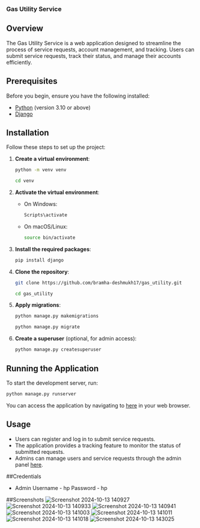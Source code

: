 ### Gas Utility Service

## Overview
The Gas Utility Service is a web application designed to streamline the process of service requests, account management, and tracking. Users can submit service requests, track their status, and manage their accounts efficiently.



## Prerequisites
Before you begin, ensure you have the following installed:
- [Python](https://www.python.org/downloads/) (version 3.10 or above)
- [Django](https://www.djangoproject.com/download/)
## Installation
Follow these steps to set up the project:

1. **Create a virtual environment**:
   ```bash
   python -m venv venv
   ```
   ```bash
   cd venv
   ```

2. **Activate the virtual environment**:
   - On Windows:
     ```bash
     Scripts\activate
     ```
   - On macOS/Linux:
     ```bash
     source bin/activate
     ```

3. **Install the required packages**:
   ```bash
   pip install django
   ```

4. **Clone the repository**:
   ```bash
   git clone https://github.com/bramha-deshmukh17/gas_utility.git
   ```
   ```bash
   cd gas_utility
   ```

5. **Apply migrations**:
   ```bash
   python manage.py makemigrations
   ```
   ```bash
   python manage.py migrate
   ```

7. **Create a superuser** (optional, for admin access):
   ```bash
   python manage.py createsuperuser
   ```

## Running the Application
To start the development server, run:
```bash
python manage.py runserver
```
You can access the application by navigating to [here](http://127.0.0.1:8000/) in your web browser.

## Usage
- Users can register and log in to submit service requests.
- The application provides a tracking feature to monitor the status of submitted requests.
- Admins can manage users and service requests through the admin panel [here](http://127.0.0.1:8000/admin/).

##Credentials
 - Admin 
    Username - hp
    Password - hp
    
##Screenshots
![Screenshot 2024-10-13 140927](https://github.com/user-attachments/assets/040300a4-65e9-4ce1-9c25-cce34b63beaa)
![Screenshot 2024-10-13 140933](https://github.com/user-attachments/assets/7f40de24-0f2b-470c-abb7-1697922a22b8)
![Screenshot 2024-10-13 140941](https://github.com/user-attachments/assets/7fc7ccd7-9262-4c4e-b979-9cfbad80876e)
![Screenshot 2024-10-13 141003](https://github.com/user-attachments/assets/dda799fb-423d-4df0-98c3-ed8d837ddd00)
![Screenshot 2024-10-13 141011](https://github.com/user-attachments/assets/d62b66c3-8ad1-40d4-ac34-34ff3c3cfba3)
![Screenshot 2024-10-13 141018](https://github.com/user-attachments/assets/57419ac8-2634-4247-a561-1afbf64d4c8c)
![Screenshot 2024-10-13 143025](https://github.com/user-attachments/assets/cec3dfa5-1caf-447c-9cd6-d0c21a2286da)
